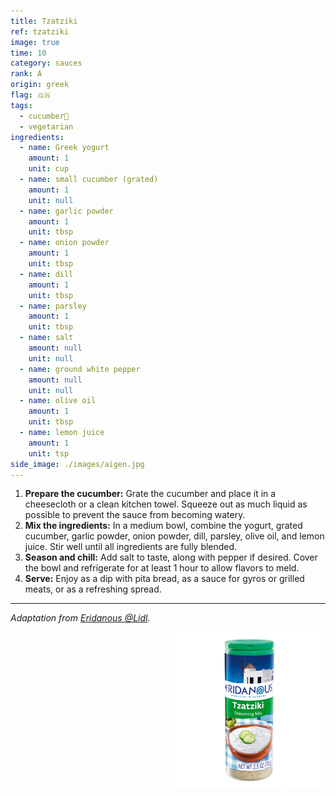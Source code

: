 ```yaml
---
title: Tzatziki
ref: tzatziki
image: true
time: 10
category: sauces
rank: A
origin: greek
flag: 🇬🇷
tags:
  - cucumber🥒
  - vegetarian
ingredients:
  - name: Greek yogurt
    amount: 1
    unit: cup
  - name: small cucumber (grated)
    amount: 1
    unit: null
  - name: garlic powder
    amount: 1
    unit: tbsp
  - name: onion powder
    amount: 1
    unit: tbsp
  - name: dill
    amount: 1
    unit: tbsp
  - name: parsley
    amount: 1
    unit: tbsp
  - name: salt
    amount: null
    unit: null
  - name: ground white pepper
    amount: null
    unit: null
  - name: olive oil
    amount: 1
    unit: tbsp
  - name: lemon juice
    amount: 1
    unit: tsp
side_image: ./images/aigen.jpg
---
```


1. **Prepare the cucumber:** Grate the cucumber and place it in a cheesecloth or a clean kitchen towel. Squeeze out as much liquid as possible to prevent the sauce from becoming watery.
2. **Mix the ingredients:** In a medium bowl, combine the yogurt, grated cucumber, garlic powder, onion powder, dill, parsley, olive oil, and lemon juice. Stir well until all ingredients are fully blended.
3. **Season and chill:** Add salt to taste, along with pepper if desired. Cover the bowl and refrigerate for at least 1 hour to allow flavors to meld.
4. **Serve:** Enjoy as a dip with pita bread, as a sauce for gyros or grilled meats, or as a refreshing spread.
   
---

_Adaptation from [Eridanous @Lidl](https://www.lidl.com/products/20550097)._

<img src="images/tzatziki.jpg" style="width:250px; float:right;"/>